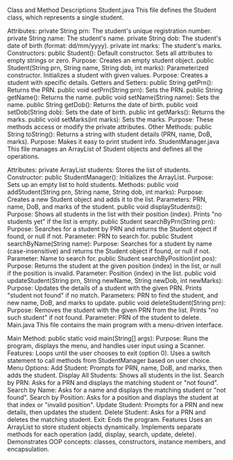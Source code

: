 Class and Method Descriptions
Student.java
This file defines the Student class, which represents a single student.

Attributes:
private String prn: The student's unique registration number.
private String name: The student's name.
private String dob: The student's date of birth (format: dd/mm/yyyy).
private int marks: The student's marks.
Constructors:
public Student(): Default constructor. Sets all attributes to empty strings or zero.
Purpose: Creates an empty student object.
public Student(String prn, String name, String dob, int marks): Parameterized constructor. Initializes a student with given values.
Purpose: Creates a student with specific details.
Getters and Setters:
public String getPrn(): Returns the PRN.
public void setPrn(String prn): Sets the PRN.
public String getName(): Returns the name.
public void setName(String name): Sets the name.
public String getDob(): Returns the date of birth.
public void setDob(String dob): Sets the date of birth.
public int getMarks(): Returns the marks.
public void setMarks(int marks): Sets the marks.
Purpose: These methods access or modify the private attributes.
Other Methods:
public String toString(): Returns a string with student details (PRN, name, DoB, marks).
Purpose: Makes it easy to print student info.
StudentManager.java
This file manages an ArrayList of Student objects and defines all the operations.

Attributes:
private ArrayList<Student> students: Stores the list of students.
Constructor:
public StudentManager(): Initializes the ArrayList.
Purpose: Sets up an empty list to hold students.
Methods:
public void addStudent(String prn, String name, String dob, int marks):
Purpose: Creates a new Student object and adds it to the list.
Parameters: PRN, name, DoB, and marks of the student.
public void displayStudents():
Purpose: Shows all students in the list with their position (index). Prints "no students yet" if the list is empty.
public Student searchByPrn(String prn):
Purpose: Searches for a student by PRN and returns the Student object if found, or null if not.
Parameter: PRN to search for.
public Student searchByName(String name):
Purpose: Searches for a student by name (case-insensitive) and returns the Student object if found, or null if not.
Parameter: Name to search for.
public Student searchByPosition(int pos):
Purpose: Returns the student at the given position (index) in the list, or null if the position is invalid.
Parameter: Position (index) in the list.
public void updateStudent(String prn, String newName, String newDob, int newMarks):
Purpose: Updates the details of a student with the given PRN. Prints "student not found" if no match.
Parameters: PRN to find the student, and new name, DoB, and marks to update.
public void deleteStudent(String prn):
Purpose: Removes the student with the given PRN from the list. Prints "no such student" if not found.
Parameter: PRN of the student to delete.
Main.java
This file contains the main program with a menu-driven interface.

Main Method:
public static void main(String[] args):
Purpose: Runs the program, displays the menu, and handles user input using a Scanner.
Features:
Loops until the user chooses to exit (option 0).
Uses a switch statement to call methods from StudentManager based on user choice.
Menu Options:
Add Student: Prompts for PRN, name, DoB, and marks, then adds the student.
Display All Students: Shows all students in the list.
Search by PRN: Asks for a PRN and displays the matching student or "not found".
Search by Name: Asks for a name and displays the matching student or "not found".
Search by Position: Asks for a position and displays the student at that index or "invalid position".
Update Student: Prompts for a PRN and new details, then updates the student.
Delete Student: Asks for a PRN and deletes the matching student.
Exit: Ends the program.
Features
Uses an ArrayList to store student objects dynamically.
Implements separate methods for each operation (add, display, search, update, delete).
Demonstrates OOP concepts: classes, constructors, instance members, and encapsulation.